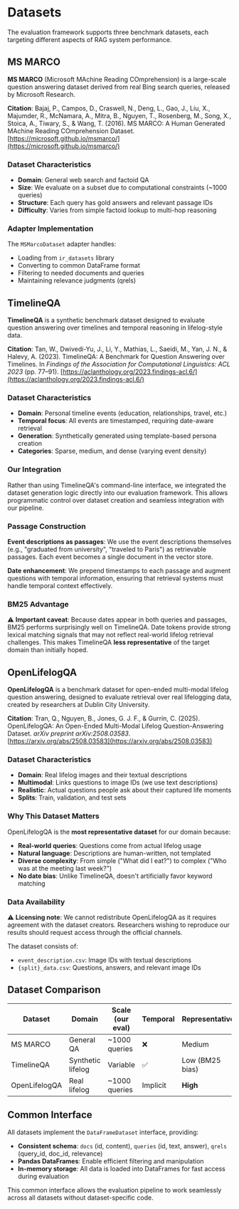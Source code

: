 # Datasets

The evaluation framework supports three benchmark datasets, each targeting different aspects of RAG system performance.

## MS MARCO

**MS MARCO** (Microsoft MAchine Reading COmprehension) is a large-scale question answering dataset derived from real Bing search queries, released by Microsoft Research.

**Citation**: Bajaj, P., Campos, D., Craswell, N., Deng, L., Gao, J., Liu, X., Majumder, R., McNamara, A., Mitra, B., Nguyen, T., Rosenberg, M., Song, X., Stoica, A., Tiwary, S., & Wang, T. (2016). MS MARCO: A Human Generated MAchine Reading COmprehension Dataset. [https://microsoft.github.io/msmarco/](https://microsoft.github.io/msmarco/)

### Dataset Characteristics

- **Domain**: General web search and factoid QA
- **Size**: We evaluate on a subset due to computational constraints (~1000 queries)
- **Structure**: Each query has gold answers and relevant passage IDs
- **Difficulty**: Varies from simple factoid lookup to multi-hop reasoning

### Adapter Implementation

The `MSMarcoDataset` adapter handles:

- Loading from `ir_datasets` library
- Converting to common DataFrame format
- Filtering to needed documents and queries
- Maintaining relevance judgments (qrels)

## TimelineQA

**TimelineQA** is a synthetic benchmark dataset designed to evaluate question answering over timelines and temporal reasoning in lifelog-style data.

**Citation**: Tan, W., Dwivedi-Yu, J., Li, Y., Mathias, L., Saeidi, M., Yan, J. N., & Halevy, A. (2023). TimelineQA: A Benchmark for Question Answering over Timelines. In _Findings of the Association for Computational Linguistics: ACL 2023_ (pp. 77–91). [https://aclanthology.org/2023.findings-acl.6/](https://aclanthology.org/2023.findings-acl.6/)

### Dataset Characteristics

- **Domain**: Personal timeline events (education, relationships, travel, etc.)
- **Temporal focus**: All events are timestamped, requiring date-aware retrieval
- **Generation**: Synthetically generated using template-based persona creation
- **Categories**: Sparse, medium, and dense (varying event density)

### Our Integration

Rather than using TimelineQA's command-line interface, we integrated the dataset generation logic directly into our evaluation framework. This allows programmatic control over dataset creation and seamless integration with our pipeline.

### Passage Construction

**Event descriptions as passages**: We use the event descriptions themselves (e.g., "graduated from university", "traveled to Paris") as retrievable passages. Each event becomes a single document in the vector store.

**Date enhancement**: We prepend timestamps to each passage and augment questions with temporal information, ensuring that retrieval systems must handle temporal context effectively.

### BM25 Advantage

⚠️ **Important caveat**: Because dates appear in both queries and passages, BM25 performs surprisingly well on TimelineQA. Date tokens provide strong lexical matching signals that may not reflect real-world lifelog retrieval challenges. This makes TimelineQA **less representative** of the target domain than initially hoped.

## OpenLifelogQA

**OpenLifelogQA** is a benchmark dataset for open-ended multi-modal lifelog question answering, designed to evaluate retrieval over real lifelogging data, created by researchers at Dublin City University.

**Citation**: Tran, Q., Nguyen, B., Jones, G. J. F., & Gurrin, C. (2025). OpenLifelogQA: An Open-Ended Multi-Modal Lifelog Question-Answering Dataset. _arXiv preprint arXiv:2508.03583_. [https://arxiv.org/abs/2508.03583](https://arxiv.org/abs/2508.03583)

### Dataset Characteristics

- **Domain**: Real lifelog images and their textual descriptions
- **Multimodal**: Links questions to image IDs (we use text descriptions)
- **Realistic**: Actual questions people ask about their captured life moments
- **Splits**: Train, validation, and test sets

### Why This Dataset Matters

OpenLifelogQA is the **most representative dataset** for our domain because:

- **Real-world queries**: Questions come from actual lifelog usage
- **Natural language**: Descriptions are human-written, not templated
- **Diverse complexity**: From simple ("What did I eat?") to complex ("Who was at the meeting last week?")
- **No date bias**: Unlike TimelineQA, doesn't artificially favor keyword matching

### Data Availability

⚠️ **Licensing note**: We cannot redistribute OpenLifelogQA as it requires agreement with the dataset creators. Researchers wishing to reproduce our results should request access through the official channels.

The dataset consists of:

- `event_description.csv`: Image IDs with textual descriptions
- `{split}_data.csv`: Questions, answers, and relevant image IDs

## Dataset Comparison

| Dataset       | Domain            | Scale (our eval) | Temporal | Representative  |
| ------------- | ----------------- | ---------------- | -------- | --------------- |
| MS MARCO      | General QA        | ~1000 queries    | ❌       | Medium          |
| TimelineQA    | Synthetic lifelog | Variable         | ✅       | Low (BM25 bias) |
| OpenLifelogQA | Real lifelog      | ~1000 queries    | Implicit | **High**        |

## Common Interface

All datasets implement the `DataFrameDataset` interface, providing:

- **Consistent schema**: `docs` (id, content), `queries` (id, text, answer), `qrels` (query_id, doc_id, relevance)
- **Pandas DataFrames**: Enable efficient filtering and manipulation
- **In-memory storage**: All data is loaded into DataFrames for fast access during evaluation

This common interface allows the evaluation pipeline to work seamlessly across all datasets without dataset-specific code.
